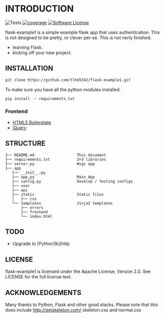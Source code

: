 # INTRODUCTION

![Tests](https://github.com/maxcountryman/flask-login/workflows/Tests/badge.svg)
[![coverage](https://coveralls.io/repos/maxcountryman/flask-login/badge.svg?branch=master&service=github)](https://coveralls.io/github/maxcountryman/flask-login?branch=master)
[![Software License](https://img.shields.io/badge/license-Apache%202-blue)](LICENSE)

flask-example1 is a simple example flask app that uses authentication.  This is not designed to be pretty, or clever per-se.  This is not nerly finished. 

- learning Flask.
- kicking off your new project.

## INSTALLATION

```bash
git clone https://github.com/tlh45342/flask-example1.git
```

To make sure you have all the python modules installed.

```bash
pip install -r requirements.txt
```

### Frontend

- [HTML5 Boilerplate](https://github.com/h5bp/html5-boilerplate)
- [jQuery](http://jquery.com/)

## STRUCTURE

    ├── README.md                   This document
    ├── requirements.txt            3rd libraries
    ├── server.py                   Wsgi app
    ├── app
       ├── __init__.py
       ├── app.py                   Main App
       ├── config.py                Develop / Testing configs
       ├── user
       ├── api
       ├── static                   Static files
       │   ├── css
       └── templates                Jinja2 templates
           ├── errors
           ├── frontend
           └── index.html
 
## TODO

- Upgrade to [Python3k](http

## LICENSE

flask-example1 is licensed under the Apache License, Version 2.0. See LICENSE for the full license text.

## ACKNOWLEDGEMENTS

Many thanks to Python, Flask and other good stacks.
Please note that this does include http://getskeleton.com/ skeleton.css and normal.css
